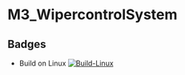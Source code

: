 # M3_WipercontrolSystem

## Badges
* Build on Linux
[![Build-Linux](https://github.com/AVINASH-P-1912/M3_WipercontrolSystem/actions/workflows/Build%20on%20Linux.yml/badge.svg)](https://github.com/AVINASH-P-1912/M3_WipercontrolSystem/actions/workflows/Build%20on%20Linux.yml)


